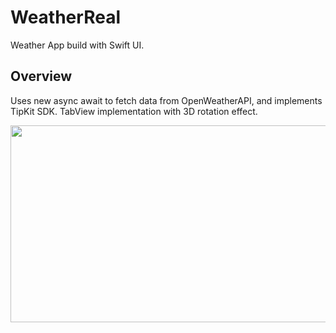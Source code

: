 # WeatherReal
Weather App build with Swift UI. 

## Overview

Uses new async await to fetch data from OpenWeatherAPI, and implements TipKit SDK. TabView implementation with 3D rotation effect. 

<p align="middle">
    <img src="/../main/Preview/WeatherRealGif.gif" width="560" height="315" />
</p>

